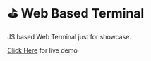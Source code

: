 # ⛳ Web Based Terminal
JS based Web Terminal just for showcase.

<a href="https://erucix.github.io/terminal/">Click Here</a> for live demo
